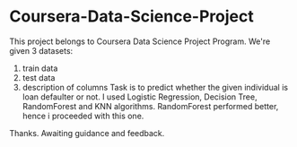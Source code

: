# Coursera-Data-Science-Project

This project belongs to Coursera Data Science Project Program.
We're given 3 datasets:
  1. train data
  2. test data
  3. description of columns
Task is to predict whether the given individual is loan defaulter or not.
I used Logistic Regression, Decision Tree, RandomForest and KNN algorithms.
RandomForest performed better, hence i proceeded with this one.

Thanks.
Awaiting guidance and feedback.
